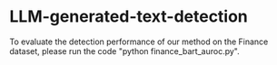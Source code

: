 # LLM-generated-text-detection
To evaluate the detection performance of our method on the Finance dataset, please run the code "python finance_bart_auroc.py".
 
